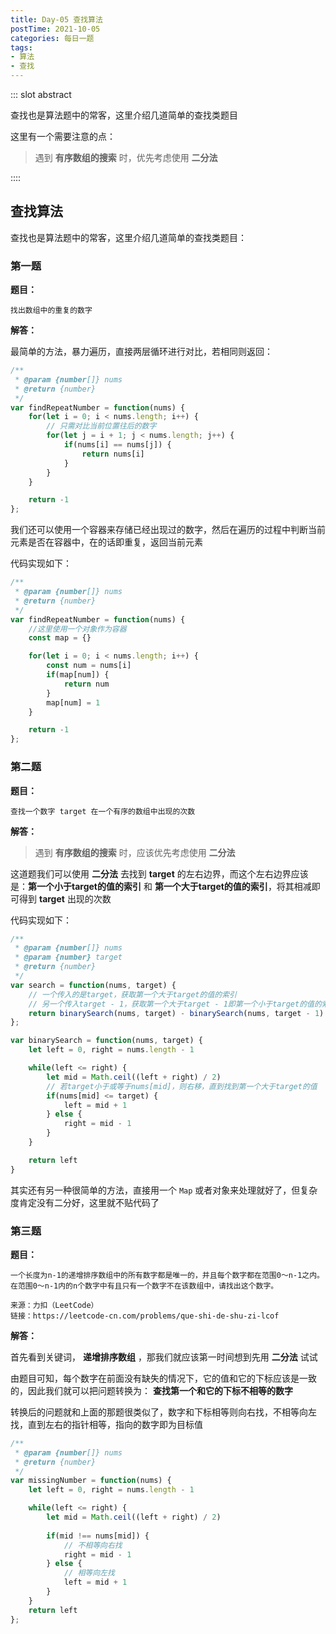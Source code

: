 ```yaml
---
title: Day-05 查找算法
postTime: 2021-10-05
categories: 每日一题
tags:
- 算法
- 查找
---
```


::: slot abstract

查找也是算法题中的常客，这里介绍几道简单的查找类题目

这里有一个需要注意的点：

> 遇到 **有序数组的搜索** 时，优先考虑使用 **二分法** 

::::

## 查找算法

查找也是算法题中的常客，这里介绍几道简单的查找类题目：



### 第一题

**题目：**

~~~
找出数组中的重复的数字
~~~



**解答：**

最简单的方法，暴力遍历，直接两层循环进行对比，若相同则返回：

~~~js
/**
 * @param {number[]} nums
 * @return {number}
 */
var findRepeatNumber = function(nums) {
    for(let i = 0; i < nums.length; i++) {
        // 只需对比当前位置往后的数字
        for(let j = i + 1; j < nums.length; j++) {
            if(nums[i] == nums[j]) {
                return nums[i]
            }
        }
    }

    return -1
};
~~~

我们还可以使用一个容器来存储已经出现过的数字，然后在遍历的过程中判断当前元素是否在容器中，在的话即重复，返回当前元素

代码实现如下：

~~~js
/**
 * @param {number[]} nums
 * @return {number}
 */
var findRepeatNumber = function(nums) {
    //这里使用一个对象作为容器
    const map = {}

    for(let i = 0; i < nums.length; i++) {
        const num = nums[i]
        if(map[num]) {
            return num
        }
        map[num] = 1
    }

    return -1
};
~~~



### 第二题

**题目：**

~~~
查找一个数字 target 在一个有序的数组中出现的次数
~~~



**解答：**

> 遇到 **有序数组的搜索** 时，应该优先考虑使用 **二分法** 

这道题我们可以使用 **二分法** 去找到 **target** 的左右边界，而这个左右边界应该是：**第一个小于target的值的索引** 和 **第一个大于target的值的索引**，将其相减即可得到 **target** 出现的次数

代码实现如下：

~~~js
/**
 * @param {number[]} nums
 * @param {number} target
 * @return {number}
 */
var search = function(nums, target) {
    // 一个传入的是target，获取第一个大于target的值的索引
    // 另一个传入target - 1，获取第一个大于target - 1即第一个小于target的值的索引
    return binarySearch(nums, target) - binarySearch(nums, target - 1)
};

var binarySearch = function(nums, target) {
    let left = 0, right = nums.length - 1

    while(left <= right) {
        let mid = Math.ceil((left + right) / 2)
        // 若target小于或等于nums[mid]，则右移，直到找到第一个大于target的值
        if(nums[mid] <= target) {
            left = mid + 1
        } else {
            right = mid - 1
        }
    }

    return left
}
~~~

其实还有另一种很简单的方法，直接用一个 `Map` 或者对象来处理就好了，但复杂度肯定没有二分好，这里就不贴代码了



### 第三题

**题目：**

~~~
一个长度为n-1的递增排序数组中的所有数字都是唯一的，并且每个数字都在范围0～n-1之内。在范围0～n-1内的n个数字中有且只有一个数字不在该数组中，请找出这个数字。

来源：力扣（LeetCode）
链接：https://leetcode-cn.com/problems/que-shi-de-shu-zi-lcof
~~~



**解答：**

首先看到关键词，  **递增排序数组** ，那我们就应该第一时间想到先用 **二分法** 试试

由题目可知，每个数字在前面没有缺失的情况下，它的值和它的下标应该是一致的，因此我们就可以把问题转换为： **查找第一个和它的下标不相等的数字**

转换后的问题就和上面的那题很类似了，数字和下标相等则向右找，不相等向左找，直到左右的指针相等，指向的数字即为目标值

~~~js
/**
 * @param {number[]} nums
 * @return {number}
 */
var missingNumber = function(nums) {
    let left = 0, right = nums.length - 1

    while(left <= right) {
        let mid = Math.ceil((left + right) / 2)
        
        if(mid !== nums[mid]) {
            // 不相等向右找
            right = mid - 1
        } else {
            // 相等向左找
            left = mid + 1
        }
    }
    return left
};
~~~

